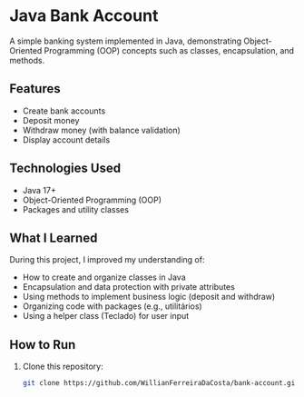 # Java Bank Account

A simple banking system implemented in Java, demonstrating Object-Oriented Programming (OOP) concepts such as classes, encapsulation, and methods.

##  Features
- Create bank accounts
- Deposit money
- Withdraw money (with balance validation)
- Display account details

##  Technologies Used
- Java 17+
- Object-Oriented Programming (OOP)
- Packages and utility classes

## What I Learned
During this project, I improved my understanding of:
- How to create and organize classes in Java
- Encapsulation and data protection with private attributes
- Using methods to implement business logic (deposit and withdraw)
- Organizing code with packages (e.g., utilitários)
- Using a helper class (Teclado) for user input

##  How to Run
1. Clone this repository:
   ```bash
   git clone https://github.com/WillianFerreiraDaCosta/bank-account.git

